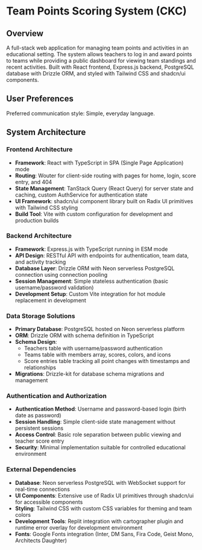 # Team Points Scoring System (CKC)

## Overview

A full-stack web application for managing team points and activities in an educational setting. The system allows teachers to log in and award points to teams while providing a public dashboard for viewing team standings and recent activities. Built with React frontend, Express.js backend, PostgreSQL database with Drizzle ORM, and styled with Tailwind CSS and shadcn/ui components.

## User Preferences

Preferred communication style: Simple, everyday language.

## System Architecture

### Frontend Architecture
- **Framework**: React with TypeScript in SPA (Single Page Application) mode
- **Routing**: Wouter for client-side routing with pages for home, login, score entry, and 404
- **State Management**: TanStack Query (React Query) for server state and caching, custom AuthService for authentication state
- **UI Framework**: shadcn/ui component library built on Radix UI primitives with Tailwind CSS styling
- **Build Tool**: Vite with custom configuration for development and production builds

### Backend Architecture
- **Framework**: Express.js with TypeScript running in ESM mode
- **API Design**: RESTful API with endpoints for authentication, team data, and activity tracking
- **Database Layer**: Drizzle ORM with Neon serverless PostgreSQL connection using connection pooling
- **Session Management**: Simple stateless authentication (basic username/password validation)
- **Development Setup**: Custom Vite integration for hot module replacement in development

### Data Storage Solutions
- **Primary Database**: PostgreSQL hosted on Neon serverless platform
- **ORM**: Drizzle ORM with schema definition in TypeScript
- **Schema Design**:
  - Teachers table with username/password authentication
  - Teams table with members array, scores, colors, and icons
  - Score entries table tracking all point changes with timestamps and relationships
- **Migrations**: Drizzle-kit for database schema migrations and management

### Authentication and Authorization
- **Authentication Method**: Username and password-based login (birth date as password)
- **Session Handling**: Simple client-side state management without persistent sessions
- **Access Control**: Basic role separation between public viewing and teacher score entry
- **Security**: Minimal implementation suitable for controlled educational environment

### External Dependencies
- **Database**: Neon serverless PostgreSQL with WebSocket support for real-time connections
- **UI Components**: Extensive use of Radix UI primitives through shadcn/ui for accessible components
- **Styling**: Tailwind CSS with custom CSS variables for theming and team colors
- **Development Tools**: Replit integration with cartographer plugin and runtime error overlay for development environment
- **Fonts**: Google Fonts integration (Inter, DM Sans, Fira Code, Geist Mono, Architects Daughter)